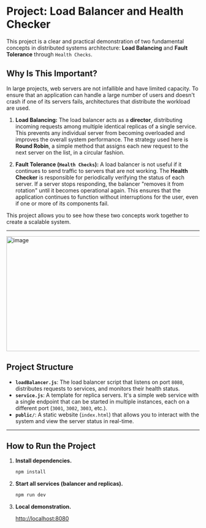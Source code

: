 # Project: Load Balancer and Health Checker

This project is a clear and practical demonstration of two fundamental concepts in distributed systems architecture: **Load Balancing** and **Fault Tolerance** through `Health Checks`.

## Why Is This Important?

In large projects, web servers are not infallible and have limited capacity. To ensure that an application can handle a large number of users and doesn't crash if one of its servers fails, architectures that distribute the workload are used.

1. **Load Balancing:** The load balancer acts as a **director**, distributing incoming requests among multiple identical replicas of a single service. This prevents any individual server from becoming overloaded and improves the overall system performance. The strategy used here is **Round Robin**, a simple method that assigns each new request to the next server on the list, in a circular fashion.

2. **Fault Tolerance (`Health Checks`):** A load balancer is not useful if it continues to send traffic to servers that are not working. The **Health Checker** is responsible for periodically verifying the status of each server. If a server stops responding, the balancer "removes it from rotation" until it becomes operational again. This ensures that the application continues to function without interruptions for the user, even if one or more of its components fail.

This project allows you to see how these two concepts work together to create a scalable system.

---

<img width="600" height="300" alt="image" src="https://github.com/user-attachments/assets/4f351df3-69ac-4aa3-a0ca-3fd28267bddc" />


## Project Structure

- **`loadBalancer.js`**: The load balancer script that listens on port `8080`, distributes requests to services, and monitors their health status.
- **`service.js`**: A template for replica servers. It's a simple web service with a single endpoint that can be started in multiple instances, each on a different port (`3001`, `3002`, `3003`, etc.).
- **`public/`**: A static website (`index.html`) that allows you to interact with the system and view the server status in real-time.
---

## How to Run the Project

1. **Install dependencies.**

   ```bash
   npm install

3. **Start all services (balancer and replicas).**

   ```bash
   npm run dev

5. **Local demonstration.**

   [http://localhost:8080](http://localhost:8080)
